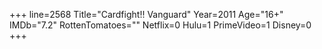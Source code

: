 +++
line=2568
Title="Cardfight!! Vanguard"
Year=2011
Age="16+"
IMDb="7.2"
RottenTomatoes=""
Netflix=0
Hulu=1
PrimeVideo=1
Disney=0
+++

